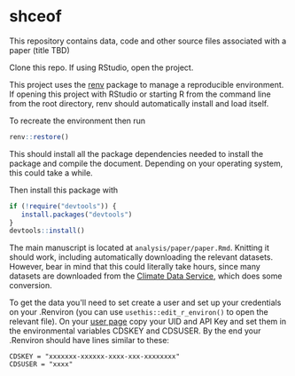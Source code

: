 # shceof

This repository contains data, code and other source files associated with a paper (title TBD)

Clone this repo. If using RStudio, open the project. 

This project uses the [renv](https://rstudio.github.io/renv/) package to manage a reproducible environment. If opening this project with RStudio or starting R from the command line from the root directory, renv should automatically install and load itself. 

To recreate the environment then run

```r
renv::restore()
```

This should install all the package dependencies needed to install the package and compile the document. Depending on your operating system, this could take a while. 

Then install this package with

```r
if (!require("devtools")) {
   install.packages("devtools")
}
devtools::install()
```

The main manuscript is located at `analysis/paper/paper.Rmd`. Knitting it should work, including automatically downloading the relevant datasets. However, bear in mind that this could literally take hours, since many datasets are downloaded from the [Climate Data Service](https://cds.climate.copernicus.eu/), which does some conversion. 

To get the data you'll need to set create a user and set up your credentials on your .Renviron (you can use `usethis::edit_r_environ()` to open the relevant file). On your [user page](https://cds.climate.copernicus.eu/user/) copy your UID and API Key and set them in the environmental variables CDSKEY and CDSUSER. By the end your .Renviron should have lines similar to these:

```
CDSKEY = "xxxxxxx-xxxxxx-xxxx-xxx-xxxxxxxx"
CDSUSER = "xxxx"
```

